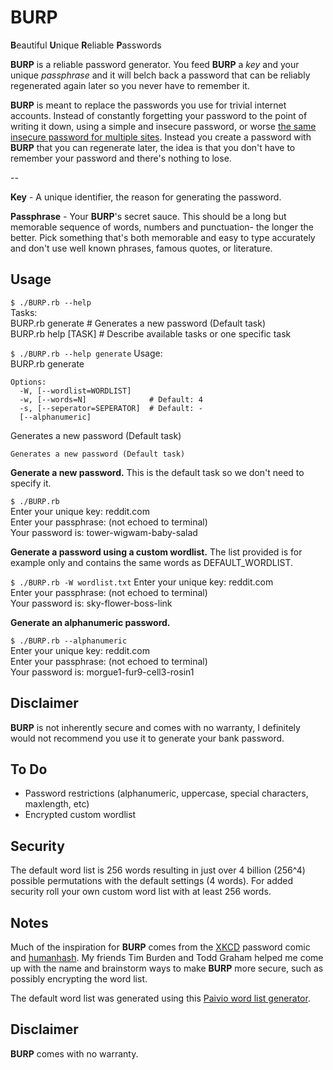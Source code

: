 # BURP

**B**eautiful **U**nique **R**eliable **P**asswords

**BURP** is a reliable password generator. You feed **BURP** a _key_ and your unique _passphrase_ and it will belch back a password that can be reliably regenerated again later so you never have to remember it.

**BURP** is meant to replace the passwords you use for trivial internet accounts. Instead of constantly forgetting your password to the point of writing it down, using a simple and insecure password, or worse [the same insecure password for multiple sites](http://gizmodo.com/5812545/find-out-if-your-passwords-were-leaked-by-lulzsec-right-here). Instead you create a password with **BURP**  that you can regenerate later, the idea is that you don't have to remember your password and there's nothing to lose.

--

**Key** - A unique identifier, the reason for generating the password.

**Passphrase** - Your **BURP**'s secret sauce. This should be a long but memorable sequence of words, numbers and punctuation- the longer the better. Pick something that's both memorable and easy to type accurately and don't use well known phrases, famous quotes, or literature.

## Usage

`$ ./BURP.rb --help`   
    Tasks:  
      BURP.rb generate     # Generates a new password (Default task)  
      BURP.rb help [TASK]  # Describe available tasks or one specific task

`$ ./BURP.rb --help generate`
    Usage:  
      BURP.rb generate  
  
    Options:  
      -W, [--wordlist=WORDLIST]      
      -w, [--words=N]              # Default: 4  
      -s, [--seperator=SEPERATOR]  # Default: -  
      [--alphanumeric]         

Generates a new password (Default task)

    Generates a new password (Default task)

**Generate a new password.** This is the default task so we don't need to specify it.

`$ ./BURP.rb`  
    Enter your unique key: reddit.com  
    Enter your passphrase: (not echoed to terminal)    
    Your password is: tower-wigwam-baby-salad  

**Generate a password using a custom wordlist.** The list provided is for example only and contains the same words as DEFAULT_WORDLIST.

`$ ./BURP.rb -W wordlist.txt`
    Enter your unique key: reddit.com  
    Enter your passphrase: (not echoed to terminal)    
    Your password is: sky-flower-boss-link

**Generate an alphanumeric password.** 

`$ ./BURP.rb --alphanumeric`  
    Enter your unique key: reddit.com     
    Enter your passphrase: (not echoed to terminal)  
    Your password is: morgue1-fur9-cell3-rosin1  

## Disclaimer

**BURP** is not inherently secure and comes with no warranty, I definitely would not recommend you use it to generate your bank password.

## To Do

* Password restrictions (alphanumeric, uppercase, special characters, maxlength, etc)
* Encrypted custom wordlist

## Security

The default word list is 256 words resulting in just over 4 billion (256^4) possible permutations with the default settings (4 words). For added security roll your own custom word list with at least 256 words. 

## Notes

Much of the inspiration for **BURP** comes from the [XKCD](http://xkcd.com/936/) password comic and [humanhash](https://github.com/zacharyvoase/humanhash). My friends Tim Burden and Todd Graham helped me come up with the name and brainstorm ways to make **BURP** more secure, such as possibly encrypting the word list.

The default word list was generated using this [Paivio word list generator](http://www.datavis.ca/online/paivio/).

## Disclaimer

**BURP** comes with no warranty. 

